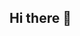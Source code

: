 ## Hi there 👋

<!--
Hi there! I'm Muhammad Sanan Khan 👋💻
🚀 Computer Engineering Student | AI & Web Development Enthusiast

Passionate about AI research and web development, I thrive on building innovative AI-driven and embedded systems projects. Whether it’s crafting intelligent models 🤖, optimizing system architectures, or designing full-stack applications, I’m always up for a challenge!

🚀 What I Do
💡 AI & Embedded Systems – Bridging intelligence with hardware.
🌐 Web Development – Creating dynamic and efficient web solutions.
💾 System Verilog & HDL – Implemented a RISC-V based pipelined processor.
🎮 Networking & Simulation – Built a Winsock server-client app and an Air Traffic Management System.
🛠️ Skills & Tech
💻 Languages: Python, C++, Java, JavaScript, C#
⚙️ Embedded Systems: PIC18F, RISC-V, System Verilog
🌐 Web Dev: React, Node.js, SQL, AWS
🛠️ Tools: Git, Docker, Postgres, OpenCV

💼 Experience
🎯 Intern at Redbuffer.ai – Enhanced my web dev skills, worked on cutting-edge projects!
🌍 AIESEC Leadership – Collaborated with an 8-person team, growing our portfolio & impact.
🎮📚 More About Me
Beyond coding, you’ll find me:
🎮 Gaming (because who doesn’t love a good challenge?)
👨‍🍳 Experimenting in the kitchen (tech skills apply to cooking too!)
📖 Diving into books & research papers
🔧 Engineering small projects with my dad – we tinker, build, and innovate!


-->
